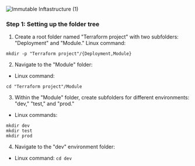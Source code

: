 ![Immutable Inftastructure (1)](https://github.com/silviob99/Project-4-Immutable-Architecture-Using-Terraform-Ansible-Packer/assets/107585020/5168ee23-eddb-4419-b758-0c0f861ed5c9)



### Step 1: Setting up the folder tree

1. Create a root folder named "Terraform project" with two subfolders: "Deployment" and "Module."
Linux command:

```
mkdir -p "Terraform project"/{Deployment,Module}
```
2. Navigate to the "Module" folder:
- Linux command: 
```
cd "Terraform project"/Module
```
3. Within the "Module" folder, create subfolders for different environments: "dev," "test," and "prod."
- Linux commands:
```
mkdir dev
mkdir test
mkdir prod
```
4. Navigate to the "dev" environment folder:
- Linux command: ```cd dev```
